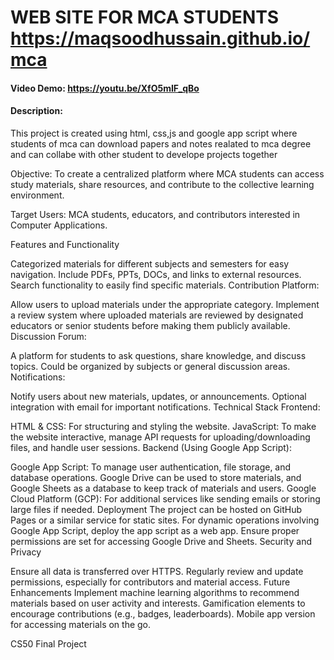 # WEB SITE FOR MCA STUDENTS   <https://maqsoodhussain.github.io/mca>
#### Video Demo:  <https://youtu.be/XfO5mIF_qBo>
#### Description:
<p>This project is created using html, css,js and google app script
where students of mca can download papers and notes realated to mca degree
and can collabe with other student to develope projects together
</p>
Objective: To create a centralized platform where MCA students can access study materials, share resources, and contribute to the collective learning environment.

Target Users: MCA students, educators, and contributors interested in Computer Applications.

Features and Functionality


Categorized materials for different subjects and semesters for easy navigation.
Include PDFs, PPTs, DOCs, and links to external resources.
Search functionality to easily find specific materials.
Contribution Platform:

Allow users to upload materials under the appropriate category.
Implement a review system where uploaded materials are reviewed by designated educators or senior students before making them publicly available.
Discussion Forum:

A platform for students to ask questions, share knowledge, and discuss topics.
Could be organized by subjects or general discussion areas.
Notifications:

Notify users about new materials, updates, or announcements.
Optional integration with email for important notifications.
Technical Stack
Frontend:

HTML & CSS: For structuring and styling the website.
JavaScript: To make the website interactive, manage API requests for uploading/downloading files, and handle user sessions.
Backend (Using Google App Script):

Google App Script: To manage user authentication, file storage, and database operations. Google Drive can be used to store materials, and Google Sheets as a database to keep track of materials and users.
Google Cloud Platform (GCP): For additional services like sending emails or storing large files if needed.
Deployment
The project can be hosted on GitHub Pages or a similar service for static sites.
For dynamic operations involving Google App Script, deploy the app script as a web app. Ensure proper permissions are set for accessing Google Drive and Sheets.
Security and Privacy

Ensure all data is transferred over HTTPS.
Regularly review and update permissions, especially for contributors and material access.
Future Enhancements
Implement machine learning algorithms to recommend materials based on user activity and interests.
Gamification elements to encourage contributions (e.g., badges, leaderboards).
Mobile app version for accessing materials on the go.
<p>CS50 Final Project</p>
